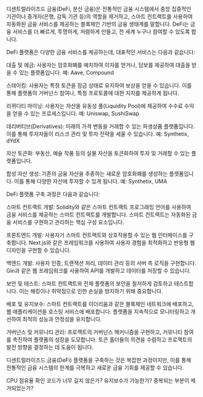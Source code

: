 디센트럴라이즈드 금융(DeFi, 분산 금융)은 전통적인 금융 시스템에서 중앙 집중적인 기관이나 중개자(은행, 감독 기관 등)의 역할을 제거하고, 스마트 컨트랙트를 사용하여 자동화된 금융 서비스를 제공하는 블록체인 기반의 금융 생태계를 말합니다. DeFi는 금융 서비스를 더 빠르게, 투명하게, 저렴하게 만들고, 전 세계 누구나 참여할 수 있도록 합니다.

DeFi 플랫폼은 다양한 금융 서비스를 제공하는데, 대표적인 서비스는 다음과 같습니다:

대출 및 예금: 사용자는 암호화폐를 예치하여 이자를 얻거나, 담보를 제공하여 대출을 받을 수 있는 플랫폼입니다. 예: Aave, Compound

스테이킹: 사용자는 특정 토큰을 잠금 상태로 유지하여 보상을 얻을 수 있습니다. 이를 통해 플랫폼의 거버넌스 참여나, 특정 프로토콜에 대한 지지를 제공하게 됩니다.

리퀴디티 마이닝: 사용자는 자산을 유동성 풀(Liquidity Pool)에 제공하여 수수료 수익을 얻을 수 있는 프로세스입니다. 예: Uniswap, SushiSwap

데리버티브(Derivatives): 미래의 가격 변동을 거래할 수 있는 파생상품 플랫폼입니다. 이를 통해 투자자들이 리스크 관리 및 투자 전략을 세울 수 있습니다. 예: Synthetix, dYdX

자산 토큰화: 부동산, 예술 작품 등의 실물 자산을 토큰화하여 투자 및 거래할 수 있는 플랫폼입니다.

합성 자산 생성: 기존의 금융 자산을 추종하는 새로운 암호화폐를 생성하는 플랫폼입니다. 이를 통해 다양한 자산에 투자할 수 있게 됩니다. 예: Synthetix, UMA

DeFi 플랫폼 구축 과정은 다음과 같습니다:

스마트 컨트랙트 개발: Solidity와 같은 스마트 컨트랙트 프로그래밍 언어를 사용하여 금융 서비스를 제공하는 스마트 컨트랙트를 개발합니다. 스마트 컨트랙트는 자동화된 금융 서비스를 구현하고 관리하는 핵심 구성 요소입니다.

프론트엔드 개발: 사용자가 스마트 컨트랙트와 상호작용할 수 있는 웹 인터페이스를 구축합니다. Next.js와 같은 프레임워크를 사용하여 사용자 경험을 최적화하고 반응형 웹 디자인을 구현할 수 있습니다.

백엔드 개발: 사용자 인증, 트랜잭션 처리, 데이터 관리 등의 서버 측 로직을 구현합니다. Gin과 같은 웹 프레임워크를 사용하여 API를 개발하고 데이터를 저장할 수 있습니다.

보안 및 테스트: 스마트 컨트랙트와 전체 플랫폼의 보안을 철저하게 검토하고 테스트합니다. 이는 해킹이나 취약점으로 인한 손실을 방지하기 위해 중요합니다.

배포 및 유지보수: 스마트 컨트랙트를 이더리움과 같은 블록체인 네트워크에 배포하고, 웹 애플리케이션을 호스팅 서비스에 배포합니다. 플랫폼을 지속적으로 모니터링하고 개선하여 최적의 성능과 안정성을 유지합니다.

거버넌스 및 커뮤니티 관리: 프로젝트의 거버넌스 메커니즘을 구현하고, 커뮤니티 참여를 촉진하여 플랫폼의 성장을 도모합니다. 토큰 홀더들의 의견을 수렴하고 프로젝트의 발전 방향을 결정하는 데 도움이 됩니다.

디센트럴라이즈드 금융(DeFi) 플랫폼을 구축하는 것은 복잡한 과정이지만, 이를 통해 전통적인 금융 시스템의 한계를 극복하고 새로운 금융 기회를 제공할 수 있습니다.

CPU 점유율 확인
코드가 너무 길지 않은가?
유지보수가 가능한가?
중복되는 부분이 제거되었는가?


